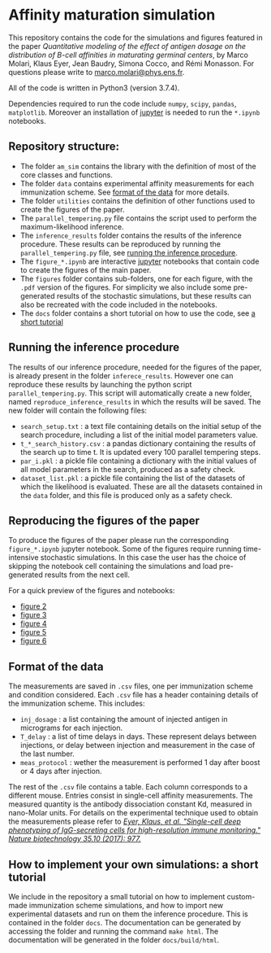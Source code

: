 # Affinity maturation simulation

This repository contains the code for the simulations and figures featured in the paper *Quantitative modeling of the effect of antigen dosage on the distribution of B-cell affinities in maturating germinal centers*, by Marco Molari, Klaus Eyer, Jean Baudry, Simona Cocco, and Rémi Monasson.
For questions please write to <marco.molari@phys.ens.fr>.

All of the code is written in Python3 (version 3.7.4).

Dependencies required to run the code include `numpy`, `scipy`, `pandas`, `matplotlib`. Moreover an installation of [jupyter](https://jupyter.org) is needed to run the `*.ipynb` notebooks.

## Repository structure:

- The folder `am_sim` contains the library with the definition of most of the core classes and functions.
- The folder `data` contains experimental affinity measurements for each immunization scheme. See [format of the data](#format-of-the-data) for more details.
- The folder `utilities` contains the definition of other functions used to create the figures of the paper.
- The `parallel_tempering.py` file contains the script used to perform the maximum-likelihood inference.
- The `inference_results` folder contains the results of the inference procedure. These results can be reproduced by running the `parallel_tempering.py` file, see [running the inference procedure](#running-the-inference-procedure).
- The `figure_*.ipynb` are interactive [jupyter](https://jupyter.org) notebooks that contain code to create the figures of the main paper.
- The `figures` folder contains sub-folders, one for each figure, with the `.pdf` version of the figures. For simplicity we also include some pre-generated results of the stochastic simulations, but these results can also be recreated with the code included in the notebooks.
- The `docs` folder contains a short tutorial on how to use the code, see [a short tutorial](#how-to-implement-your-own-simulations-a-short-tutorial)

## Running the inference procedure

The results of our inference procedure, needed for the figures of the paper, is already present in the folder `inferece_results`. However one can reproduce these results by launching the python script `parallel_tempering.py`. This script will automatically create a new folder, named `reproduce_inference_results` in which the results will be saved. The new folder will contain the following files:

- `search_setup.txt` : a text file containing details on the initial setup of the search procedure, including a list of the initial model parameters value.
- `t_*_search_history.csv` : a pandas dictionary containing the results of the search up to time t. It is updated every 100 parallel tempering steps.
- `par_i.pkl` : a pickle file containing a dictionary with the initial values of all model parameters in the search, produced as a safety check.
- `dataset_list.pkl` : a pickle file containing the list of the datasets of which the likelihood is evaluated. These are all the datasets contained in the `data` folder, and this file is produced only as a safety check.

## Reproducing the figures of the paper

To produce the figures of the paper please run the corresponding `figure_*.ipynb` jupyter notebook. Some of the figures require running time-intensive stochastic simulations. In this case the user has the choice of skipping the notebook cell containing the simulations and load pre-generated results from the next cell.

For a quick preview of the figures and notebooks:

- [figure 2](https://nbviewer.jupyter.org/github/mmolari/affinity_maturation/blob/master/figure_2.ipynb)
- [figure 3](https://nbviewer.jupyter.org/github/mmolari/affinity_maturation/blob/master/figure_3.ipynb)
- [figure 4](https://nbviewer.jupyter.org/github/mmolari/affinity_maturation/blob/master/figure_4.ipynb)
- [figure 5](https://nbviewer.jupyter.org/github/mmolari/affinity_maturation/blob/master/figure_5.ipynb)
- [figure 6](https://nbviewer.jupyter.org/github/mmolari/affinity_maturation/blob/master/figure_6.ipynb)

## Format of the data

The measurements are saved in `.csv` files, one per immunization scheme and condition considered. Each `.csv` file has a header containing details of the immunization scheme. This includes:
- `inj_dosage` : a list containing the amount of injected antigen in micrograms for each injection.
- `T_delay` : a list of time delays in days. These represent delays between injections, or delay between injection and measurement in the case of the last number.
- `meas_protocol` : wether the measurement is performed 1 day after boost or 4 days after injection.

The rest of the `.csv` file contains a table. Each column corresponds to a different mouse. Entries consist in single-cell affinity measurements. The measured quantity is the antibody dissociation constant Kd, measured in nano-Molar units. For details on the experimental technique used to obtain the measurements please refer to [*Eyer, Klaus, et al. "Single-cell deep phenotyping of IgG-secreting cells for high-resolution immune monitoring." Nature biotechnology 35.10 (2017): 977.*](https://www.nature.com/articles/nbt.3964)

## How to implement your own simulations: a short tutorial

We include in the repository a small tutorial on how to implement custom-made immunization scheme simulations, and how to import new experimental datasets and run on them the inference procedure. This is contained in the folder `docs`. The documentation can be generated by accessing the folder and running the command `make html`. The documentation will be generated in the folder `docs/build/html`.
